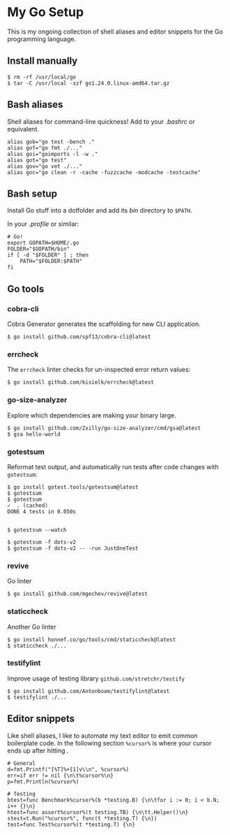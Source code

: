 
# My Go Setup

This is my ongoing collection of shell aliases and editor snippets for the
Go programming language.

## Install manually


	$ rm -rf /usr/local/go
	$ tar -C /usr/local -xzf go1.24.0.linux-amd64.tar.gz


## Bash aliases

Shell aliases for command-line quickness! Add to your *.bashrc* or equivalent.

    alias gob="go test -bench ."
    alias gof="go fmt ./..."
    alias goi="goimports -l -w ."
    alias got="go test"
    alias gov="go vet ./..."
    alias goc="go clean -r -cache -fuzzcache -modcache -testcache"


## Bash setup

Install Go stuff into a dotfolder and add its *bin* directory to `$PATH`.

In your *.profile* or similar:

	# Go!
    export GOPATH=$HOME/.go
    FOLDER="$GOPATH/bin"
    if [ -d "$FOLDER" ] ; then
        PATH="$FOLDER:$PATH"
    fi

## Go tools


### cobra-cli

Cobra Generator generates the scaffolding for new CLI application.

	$ go install github.com/spf13/cobra-cli@latest


### errcheck

The `errcheck` linter checks for un-inspected error return values:

    $ go install github.com/kisielk/errcheck@latest


### go-size-analyzer

Explore which dependencies are making your binary large.

	$ go install github.com/Zxilly/go-size-analyzer/cmd/gsa@latest
	$ gsa hello-world


### gotestsum

Reformat test output, and automatically run tests after code changes
with `gotestsum`:

    $ go install gotest.tools/gotestsum@latest
    $ gotestsum
    $ gotestsum
    ✓  . (cached)
    DONE 4 tests in 0.050s


    $ gotestsum --watch

    $ gotestsum -f dots-v2
    $ gotestsum -f dots-v2 -- -run JustOneTest


### revive

Go linter

    $ go install github.com/mgechev/revive@latest

### staticcheck

Another Go linter

    $ go install honnef.co/go/tools/cmd/staticcheck@latest
    $ staticcheck ./...


### testifylint

Improve usage of testing library `github.com/stretchr/testify`

    $ go install github.com/Antonboom/testifylint@latest
    $ testifylint ./...


## Editor snippets

Like shell aliases, I like to automate my text editor to emit common
boilerplate code. In the following section `%cursor%` is where your cursor
ends up after hitting *<tab>*.

    # General
    d=fmt.Printf("[%T]%+[1]v\\n", %cursor%)
    err=if err != nil {\n\t%cursor%\n}
    p=fmt.Println(%cursor%)

    # Testing
    btest=func Benchmark%cursor%(b *testing.B) {\n\tfor i := 0; i < b.N; i++ {}\n}
    htest=func assert%cursor%(t testing.TB) {\n\tt.Helper()\n}
    stest=t.Run("%cursor%", func(t *testing.T) {\n})
    test=func Test%cursor%(t *testing.T) {\n}
